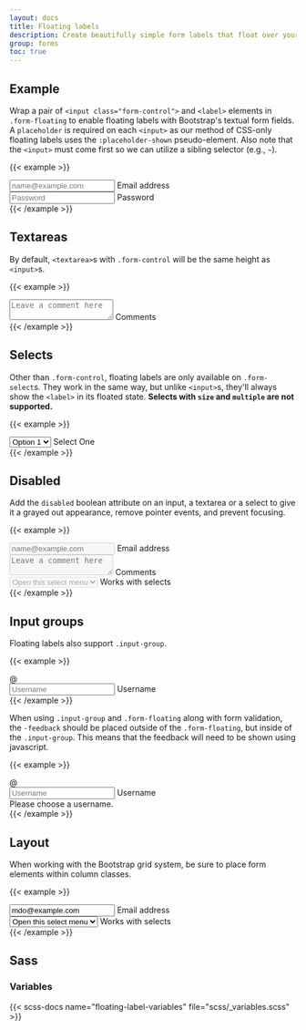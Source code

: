 ```yaml
---
layout: docs
title: Floating labels
description: Create beautifully simple form labels that float over your input fields.
group: forms
toc: true
---
```


## Example

Wrap a pair of `<input class="form-control">` and `<label>` elements in `.form-floating` to enable floating labels with
Bootstrap's textual form fields. A `placeholder` is required on each `<input>` as our method of CSS-only floating labels
uses the `:placeholder-shown` pseudo-element. Also note that the `<input>` must come first so we can utilize a sibling
selector (e.g., `~`).

{{< example >}}
<div class="floating-label mb-3">
  <input type="email" class="form-control" id="floatingInput1" placeholder="name@example.com">
  <label for="floatingInput1">Email address</label>
</div>
<div class="floating-label mb-3">
  <input type="password" class="form-control" id="floatingPassword1" placeholder="Password">
  <label for="floatingPassword1">Password</label>
</div>
{{< /example >}}

## Textareas

By default, `<textarea>`s with `.form-control` will be the same height as `<input>`s.

{{< example >}}
<div class="floating-label mb-3">
  <textarea class="form-control" placeholder="Leave a comment here" id="floatingTextarea"></textarea>
  <label for="floatingTextarea">Comments</label>
</div>
{{< /example >}}

## Selects

Other than `.form-control`, floating labels are only available on `.form-select`s. They work in the same way, but
unlike `<input>`s, they'll always show the `<label>` in its floated state. **Selects with `size` and `multiple` are not
supported.**

{{< example >}}
<div class="floating-label mb-3">
  <select id="select1" class="form-select">
    <option value="1">Option 1</option>
    <option value="2">Option 2</option>
    <option value="3">Option 3</option>
    <option value="4">Option 4</option>
  </select>
  <label for="select1">Select One</label>
</div>
{{< /example >}}

## Disabled

Add the `disabled` boolean attribute on an input, a textarea or a select to give it a grayed out appearance, remove
pointer events, and prevent focusing.

{{< example >}}
<div class="floating-label mb-3">
  <input type="email" class="form-control" id="floatingInputDisabled" placeholder="name@example.com" disabled>
  <label for="floatingInputDisabled">Email address</label>
</div>
<div class="floating-label mb-3">
  <textarea class="form-control" placeholder="Leave a comment here" id="floatingTextareaDisabled" disabled></textarea>
  <label for="floatingTextareaDisabled">Comments</label>
</div>

<div class="floating-label mb-3">
  <select class="form-select" id="floatingSelectDisabled" aria-label="Floating label disabled select example" disabled>
    <option selected>Open this select menu</option>
    <option value="1">One</option>
    <option value="2">Two</option>
    <option value="3">Three</option>
  </select>
  <label for="floatingSelectDisabled">Works with selects</label>
</div>
{{< /example >}}

## Input groups

Floating labels also support `.input-group`.

{{< example >}}
<div class="input-group mb-3">
  <span class="input-group-text">@</span>
    <div class="floating-label">
    <input type="text" class="form-control" id="floatingInputGroup1" placeholder="Username">
    <label for="floatingInputGroup1">Username</label>
  </div>
</div>
{{< /example >}}

When using `.input-group` and `.form-floating` along with form validation, the `-feedback` should be placed outside of
the `.form-floating`, but inside of the `.input-group`. This means that the feedback will need to be shown using
javascript.

{{< example >}}
<div class="input-group has-validation">
  <span class="input-group-text">@</span>
  <div class="floating-label is-invalid">
    <input type="text" class="form-control is-invalid" id="floatingInputGroup2" placeholder="Username" required>
    <label for="floatingInputGroup2">Username</label>
  </div>
  <div class="invalid-feedback">
    Please choose a username.
  </div>
</div>
{{< /example >}}

## Layout

When working with the Bootstrap grid system, be sure to place form elements within column classes.

{{< example >}}
<div class="row g-2">
  <div class="col-md">
    <div class="floating-label">
      <input type="email" class="form-control" id="floatingInputGrid" placeholder="name@example.com" value="mdo@example.com">
      <label for="floatingInputGrid">Email address</label>
    </div>
  </div>
  <div class="col-md">
    <div class="floating-label">
    <select class="form-select" id="floatingSelectGrid">
        <option selected>Open this select menu</option>
        <option value="1">One</option>
        <option value="2">Two</option>
        <option value="3">Three</option>
      </select>
      <label for="floatingSelectGrid">Works with selects</label>
    </div>
  </div>
</div>
{{< /example >}}

## Sass

### Variables

{{< scss-docs name="floating-label-variables" file="scss/_variables.scss" >}}
